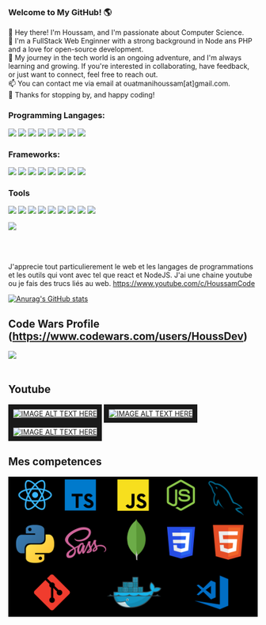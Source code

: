### Welcome to My GitHub! 🌎 

👋 Hey there! I'm Houssam, and I'm passionate about Computer Science.<br>
🚀 I'm a FullStack Web Enginner with a strong background in Node ans PHP and a love for open-source development.<br>
🌱 My journey in the tech world is an ongoing adventure, and I'm always learning and growing. If you're interested in collaborating, have feedback, or just want to connect, feel free to reach out.<br>
📫 You can contact me via email at ouatmanihoussam[at]gmail.com.<br>
🌟 Thanks for stopping by, and happy coding!<br>

### Programming Langages:
<img src="https://cdn.jsdelivr.net/gh/devicons/devicon/icons/html5/html5-original.svg" width="25" />
<img src="https://cdn.jsdelivr.net/gh/devicons/devicon/icons/css3/css3-original.svg"  width="25" />
<img src="https://cdn.jsdelivr.net/gh/devicons/devicon/icons/javascript/javascript-original.svg" width="25" />
<img src="https://cdn.jsdelivr.net/gh/devicons/devicon/icons/typescript/typescript-original.svg" width="25"  />
<img src="https://cdn.jsdelivr.net/gh/devicons/devicon/icons/php/php-original.svg"  width="25" />
<img src="https://cdn.jsdelivr.net/gh/devicons/devicon/icons/python/python-original.svg" width="25" />
<img src="https://cdn.jsdelivr.net/gh/devicons/devicon/icons/java/java-original.svg" width="25" />
<img src="https://cdn.jsdelivr.net/gh/devicons/devicon/icons/bash/bash-original.svg"  width="25" />
          

### Frameworks:
<img src="https://cdn.jsdelivr.net/gh/devicons/devicon/icons/angularjs/angularjs-original.svg"  width="25"/>
<img src="https://cdn.jsdelivr.net/gh/devicons/devicon/icons/react/react-original.svg" width="25"/>
<img src="https://cdn.jsdelivr.net/gh/devicons/devicon/icons/nextjs/nextjs-original.svg" width="25" />
<img src="https://cdn.jsdelivr.net/gh/devicons/devicon/icons/nestjs/nestjs-plain.svg" width="25" />
<img src="https://cdn.jsdelivr.net/gh/devicons/devicon/icons/express/express-original.svg"  width="25" />
<img src="https://cdn.jsdelivr.net/gh/devicons/devicon/icons/laravel/laravel-plain.svg" width="25" />
<img src="https://cdn.jsdelivr.net/gh/devicons/devicon/icons/flask/flask-original.svg" width="25" />
<img src="https://cdn.jsdelivr.net/gh/devicons/devicon/icons/spring/spring-original.svg"  width="25" />

### Tools
<img src="https://cdn.jsdelivr.net/gh/devicons/devicon/icons/git/git-original.svg"  width="25" />
<img src="https://cdn.jsdelivr.net/gh/devicons/devicon/icons/github/github-original.svg"  width="25" />
<img src="https://cdn.jsdelivr.net/gh/devicons/devicon/icons/github/github-original.svg"  width="25" />
<img src="https://cdn.jsdelivr.net/gh/devicons/devicon/icons/intellij/intellij-original.svg"  width="25" />
<img src="https://cdn.jsdelivr.net/gh/devicons/devicon/icons/phpstorm/phpstorm-original.svg"  width="25" />
<img src="https://cdn.jsdelivr.net/gh/devicons/devicon/icons/pycharm/pycharm-original.svg"   width="25"/>
<img src="https://cdn.jsdelivr.net/gh/devicons/devicon/icons/jupyter/jupyter-original.svg"  width="25" />
<img src="https://cdn.jsdelivr.net/gh/devicons/devicon/icons/docker/docker-original.svg"  width="25" />          
<img src="https://cdn.jsdelivr.net/gh/devicons/devicon/icons/figma/figma-original.svg"  width="25" />
          
                          
          
          
          
          
          
          
                   
          
          
          
          

          
          
          
          
          

![](https://komarev.com/ghpvc/?username=Houssam-OUATMANI&color=green)

<br/>
<br/>

J'apprecie tout particulierement le web et les langages de programmations et les outils qui vont avec tel que react et NodeJS.
J'ai une chaine youtube ou je fais des trucs liés au web. https://www.youtube.com/c/HoussamCode

[![Anurag's GitHub stats](https://github-readme-stats.vercel.app/api?username=Houssam-OUATMANI)](https://github.com/anuraghazra/github-readme-stats)
## Code Wars Profile (https://www.codewars.com/users/HoussDev)
<img src="https://www.codewars.com/users/HoussDev/badges/large">
<br/>
<br/>


## Youtube
<a href="http://www.youtube.com/watch?feature=player_embedded&v=uwh3c58Pb8U
" target="_blank"><img src="http://img.youtube.com/vi/uwh3c58Pb8U/0.jpg" 
alt="IMAGE ALT TEXT HERE" width="320" height="240" border="10" /></a>
<a href="http://www.youtube.com/watch?feature=player_embedded&v=FvU2nRH-UPk
" target="_blank"><img src="http://img.youtube.com/vi/FvU2nRH-UPk/0.jpg" 
alt="IMAGE ALT TEXT HERE" width="320" height="240" border="10" /></a>
<a href="http://www.youtube.com/watch?feature=player_embedded&v=FJ9ZXUydpsk
" target="_blank"><img src="http://img.youtube.com/vi/FJ9ZXUydpsk/0.jpg" 
alt="IMAGE ALT TEXT HERE" width="320" height="240" border="10" /></a>


## Mes competences
![Yeah](https://github.com/Houssam-OUATMANI/Houssam-OUATMANI/blob/main/TUTO%20CODE%20WEB%20ALGORITHME(3).png)
